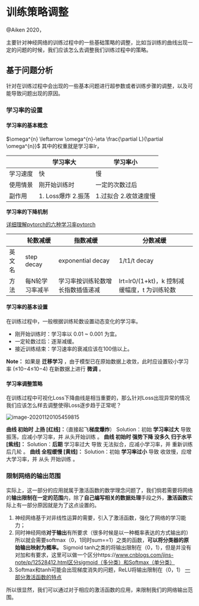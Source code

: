 # 训练策略调整

@Aiken 2020，

主要针对神经网络的训练过程中的一些基础策略的调整，比如当训练的曲线出现一定的问题的时候，我们应该怎么去调整我们训练过程中的策略。

## 基于问题分析

针对在训练过程中会出现的一些基本问题进行超参数或者训练步骤的调整，以及可能导致问题出现的原因。

### 学习率的设置

#### 学习率的基本概念

$\omega^{n} \leftarrow \omega^{n}-\eta \frac{\partial L}{\partial \omega^{n}}$ 其中的权重就是学习率lr，

|          | 学习率大           | 学习率小              |
| -------- | ------------------ | --------------------- |
| 学习速度 | 快                 | 慢                    |
| 使用情景 | 刚开始训练时       | 一定的次数过后        |
| 副作用   | 1. Loss爆炸 2.振荡 | 1.过拟合 2.收敛速度慢 |

**学习率的下降机制**

[详细理解pytorch的六种学习率pytorch](https://blog.csdn.net/weixin_42662358/article/details/93732852)

|        | 轮数减缓        | 指数减缓                         | 分数减缓                                     |
| ------ | --------------- | -------------------------------- | -------------------------------------------- |
| 英文名 | step decay      | exponential decay                | 1/t1/t decay                                 |
| 方法   | 每N轮学习率减半 | 学习率按训练轮数增长指数插值递减 | lrt=lr0/(1+kt)，k 控制减缓幅度，t 为训练轮数 |

#### 学习率的基本设置

在训练过程中，一般根据训练轮数设置动态变化的学习率。

- 刚开始训练时：学习率以 0.01 ~ 0.001 为宜。
- 一定轮数过后：逐渐减缓。
- 接近训练结束：学习速率的衰减应该在100倍以上。

**Note：**
如果是 **迁移学习** ，由于模型已在原始数据上收敛，此时应设置较小学习率 (≤10−4≤10−4) 在新数据上进行 **微调** 。

#### 学习率调整策略

在训练过程中可视化Loss下降曲线是相当重要的，那么针对Loss出现异常的情况我们应该怎么样去调整使得Loss逐步趋于正常呢？

![image-20201120105459815](https://gitee.com/Aiken97/markdown-image/raw/master/img/20210911210315.png)

**曲线 初始时 上扬 [红线]：**（直接起飞**梯度爆炸**）
Solution：初始 **学习率过大** 导致 振荡，应减小学习率，并 从头开始训练 。
**曲线 初始时 强势下降 没多久 归于水平 [紫线]：**
Solution：**后期** 学习率过大 导致 无法拟合，应减小学习率，并 重新训练 后几轮 。
**曲线 全程缓慢 [黄线]：**
Solution：初始 **学习率过小** 导致 收敛慢，应增大学习率，并 从头 开始训练 。



### 限制网络的输出范围

实际上，这一部分的应用就属于激活函数的数学理念问题了，我们倘若需要将网络的**输出限制在一定的范围**内，除了**自己编写相关的数据处理**手段之外，**激活函数**实际上有一部分原因就是为了这点设置的。

1. 神经网络基于对非线性运算的需要，引入了激活函数，强化了网络的学习能力；
2. 同时神经网络**对于输出**有所要求（很多时候是以一种概率表达的方式输出的）所以就会需要softmax（0，1同时sum==1）之类的函数，**可以将分类器的原始输出映射为概率。** Sigmoid tanh之类的将输出限制在（0，1），但是并没有对加和有要求，这里可以做一个区分https://www.cnblogs.com/jins-note/p/12528412.html区分sigmoid（多分类）和Softmax（单分类）
3. Softmax和tanh可能会出现梯度消失的问题，ReLU将输出限制在（0，1）
   [一部分激活函数的特点](https://zhuanlan.zhihu.com/p/73214810)

所以很显然，我们可以通过对于相应的激活函数的应用，来限制我们的网络输出范围。